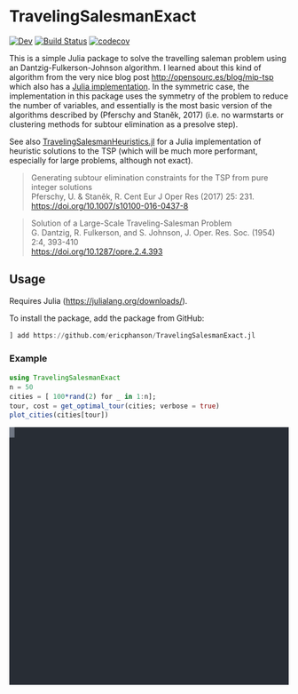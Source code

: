 # TravelingSalesmanExact

[![Dev](https://img.shields.io/badge/docs-dev-blue.svg)](https://ericphanson.github.io/TravelingSalesmanExact.jl/dev)
[![Build Status](https://travis-ci.com/ericphanson/TravelingSalesmanExact.jl.svg?branch=master)](https://travis-ci.com/ericphanson/TravelingSalesmanExact.jl)
[![codecov](https://codecov.io/gh/ericphanson/TravelingSalesmanExact.jl/branch/master/graph/badge.svg)](https://codecov.io/gh/ericphanson/TravelingSalesmanExact.jl)

This is a simple Julia package to solve the travelling saleman problem using an Dantzig-Fulkerson-Johnson algorithm. I learned about this kind of algorithm from the very nice blog post <http://opensourc.es/blog/mip-tsp> which also has a [Julia implementation](https://github.com/opensourcesblog/mip_tsp). In the symmetric case, the implementation in this package uses the symmetry of the problem to reduce the number of variables, and essentially is the most basic version of the algorithms described by (Pferschy and Staněk, 2017) (i.e. no warmstarts or clustering methods for subtour elimination as a presolve step).

See also [TravelingSalesmanHeuristics.jl](https://github.com/evanfields/TravelingSalesmanHeuristics.jl) for a Julia implementation of heuristic solutions to the TSP (which will be much more performant, especially for large problems, although not exact).

>Generating subtour elimination constraints for the TSP from pure integer solutions  
>Pferschy, U. & Staněk, R. Cent Eur J Oper Res (2017) 25: 231.  
><https://doi.org/10.1007/s10100-016-0437-8>


>Solution of a Large-Scale Traveling-Salesman Problem  
>G. Dantzig, R. Fulkerson, and S. Johnson, 	J. Oper. Res. Soc. (1954) 2:4, 393-410  
><https://doi.org/10.1287/opre.2.4.393>

## Usage


Requires Julia (<https://julialang.org/downloads/>).

To install the package, add the package from GitHub:
```julia
] add https://github.com/ericphanson/TravelingSalesmanExact.jl
```

### Example

```julia
using TravelingSalesmanExact
n = 50
cities = [ 100*rand(2) for _ in 1:n];
tour, cost = get_optimal_tour(cities; verbose = true)
plot_cities(cities[tour])
```

![Example](example.svg)